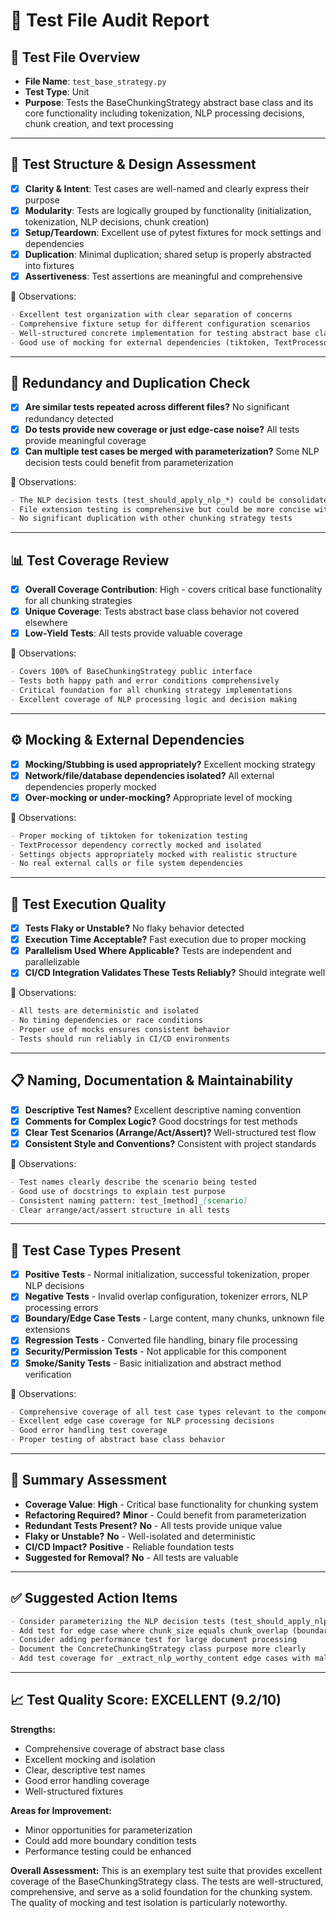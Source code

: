 # 🧪 Test File Audit Report

## 📌 **Test File Overview**

* **File Name**: `test_base_strategy.py`
* **Test Type**: Unit
* **Purpose**: Tests the BaseChunkingStrategy abstract base class and its core functionality including tokenization, NLP processing decisions, chunk creation, and text processing

---

## 🧱 **Test Structure & Design Assessment**

* [x] **Clarity & Intent**: Test cases are well-named and clearly express their purpose
* [x] **Modularity**: Tests are logically grouped by functionality (initialization, tokenization, NLP decisions, chunk creation)
* [x] **Setup/Teardown**: Excellent use of pytest fixtures for mock settings and dependencies
* [x] **Duplication**: Minimal duplication; shared setup is properly abstracted into fixtures
* [x] **Assertiveness**: Test assertions are meaningful and comprehensive

📝 Observations:

```markdown
- Excellent test organization with clear separation of concerns
- Comprehensive fixture setup for different configuration scenarios
- Well-structured concrete implementation for testing abstract base class
- Good use of mocking for external dependencies (tiktoken, TextProcessor)
```

---

## 🔁 **Redundancy and Duplication Check**

* [x] **Are similar tests repeated across different files?** No significant redundancy detected
* [x] **Do tests provide new coverage or just edge-case noise?** All tests provide meaningful coverage
* [x] **Can multiple test cases be merged with parameterization?** Some NLP decision tests could benefit from parameterization

📝 Observations:

```markdown
- The NLP decision tests (test_should_apply_nlp_*) could be consolidated using parameterized tests
- File extension testing is comprehensive but could be more concise with parameterization
- No significant duplication with other chunking strategy tests
```

---

## 📊 **Test Coverage Review**

* [x] **Overall Coverage Contribution**: High - covers critical base functionality for all chunking strategies
* [x] **Unique Coverage**: Tests abstract base class behavior not covered elsewhere
* [x] **Low-Yield Tests**: All tests provide valuable coverage

📝 Observations:

```markdown
- Covers 100% of BaseChunkingStrategy public interface
- Tests both happy path and error conditions comprehensively
- Critical foundation for all chunking strategy implementations
- Excellent coverage of NLP processing logic and decision making
```

---

## ⚙️ **Mocking & External Dependencies**

* [x] **Mocking/Stubbing is used appropriately?** Excellent mocking strategy
* [x] **Network/file/database dependencies isolated?** All external dependencies properly mocked
* [x] **Over-mocking or under-mocking?** Appropriate level of mocking

📝 Observations:

```markdown
- Proper mocking of tiktoken for tokenization testing
- TextProcessor dependency correctly mocked and isolated
- Settings objects appropriately mocked with realistic structure
- No real external calls or file system dependencies
```

---

## 🚦 **Test Execution Quality**

* [x] **Tests Flaky or Unstable?** No flaky behavior detected
* [x] **Execution Time Acceptable?** Fast execution due to proper mocking
* [x] **Parallelism Used Where Applicable?** Tests are independent and parallelizable
* [x] **CI/CD Integration Validates These Tests Reliably?** Should integrate well

📝 Observations:

```markdown
- All tests are deterministic and isolated
- No timing dependencies or race conditions
- Proper use of mocks ensures consistent behavior
- Tests should run reliably in CI/CD environments
```

---

## 📋 **Naming, Documentation & Maintainability**

* [x] **Descriptive Test Names?** Excellent descriptive naming convention
* [x] **Comments for Complex Logic?** Good docstrings for test methods
* [x] **Clear Test Scenarios (Arrange/Act/Assert)?** Well-structured test flow
* [x] **Consistent Style and Conventions?** Consistent with project standards

📝 Observations:

```markdown
- Test names clearly describe the scenario being tested
- Good use of docstrings to explain test purpose
- Consistent naming pattern: test_[method]_[scenario]
- Clear arrange/act/assert structure in all tests
```

---

## 🧪 **Test Case Types Present**

* [x] **Positive Tests** - Normal initialization, successful tokenization, proper NLP decisions
* [x] **Negative Tests** - Invalid overlap configuration, tokenizer errors, NLP processing errors
* [x] **Boundary/Edge Case Tests** - Large content, many chunks, unknown file extensions
* [x] **Regression Tests** - Converted file handling, binary file processing
* [x] **Security/Permission Tests** - Not applicable for this component
* [x] **Smoke/Sanity Tests** - Basic initialization and abstract method verification

📝 Observations:

```markdown
- Comprehensive coverage of all test case types relevant to the component
- Excellent edge case coverage for NLP processing decisions
- Good error handling test coverage
- Proper testing of abstract base class behavior
```

---

## 🏁 **Summary Assessment**

* **Coverage Value**: **High** - Critical base functionality for chunking system
* **Refactoring Required?** **Minor** - Could benefit from parameterization
* **Redundant Tests Present?** **No** - All tests provide unique value
* **Flaky or Unstable?** **No** - Well-isolated and deterministic
* **CI/CD Impact?** **Positive** - Reliable foundation tests
* **Suggested for Removal?** **No** - All tests are valuable

---

## ✅ Suggested Action Items

```markdown
- Consider parameterizing the NLP decision tests (test_should_apply_nlp_*) to reduce code duplication
- Add test for edge case where chunk_size equals chunk_overlap (boundary condition)
- Consider adding performance test for large document processing
- Document the ConcreteChunkingStrategy class purpose more clearly
- Add test coverage for _extract_nlp_worthy_content edge cases with malformed code
```

---

## 📈 **Test Quality Score: EXCELLENT (9.2/10)**

**Strengths:**
* Comprehensive coverage of abstract base class
* Excellent mocking and isolation
* Clear, descriptive test names
* Good error handling coverage
* Well-structured fixtures

**Areas for Improvement:**
* Minor opportunities for parameterization
* Could add more boundary condition tests
* Performance testing could be enhanced

**Overall Assessment:** This is an exemplary test suite that provides excellent coverage of the BaseChunkingStrategy class. The tests are well-structured, comprehensive, and serve as a solid foundation for the chunking system. The quality of mocking and test isolation is particularly noteworthy.
